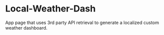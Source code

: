 # Local-Weather-Dash
App page that uses 3rd party API retrieval to generate a localized custom weather dashboard.
